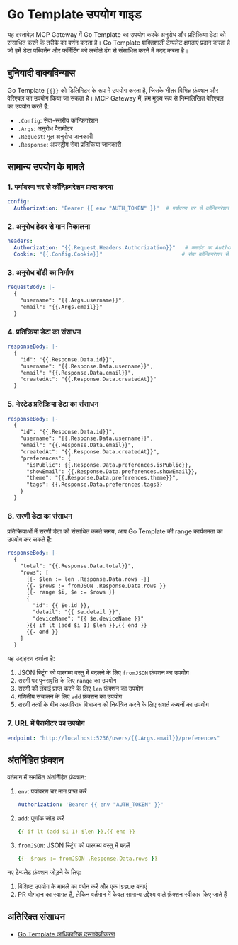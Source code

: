 # Go Template उपयोग गाइड

यह दस्तावेज़ MCP Gateway में Go Template का उपयोग करके अनुरोध और प्रतिक्रिया डेटा को संसाधित करने के तरीके का वर्णन करता है। Go Template शक्तिशाली टेम्पलेट क्षमताएं प्रदान करता है जो हमें डेटा परिवर्तन और फॉर्मेटिंग को लचीले ढंग से संसाधित करने में मदद करता है।

## बुनियादी वाक्यविन्यास

Go Template `{{}}` को डिलिमिटर के रूप में उपयोग करता है, जिसके भीतर विभिन्न फ़ंक्शन और वेरिएबल का उपयोग किया जा सकता है। MCP Gateway में, हम मुख्य रूप से निम्नलिखित वेरिएबल का उपयोग करते हैं:

- `.Config`: सेवा-स्तरीय कॉन्फ़िगरेशन
- `.Args`: अनुरोध पैरामीटर
- `.Request`: मूल अनुरोध जानकारी
- `.Response`: अपस्ट्रीम सेवा प्रतिक्रिया जानकारी

## सामान्य उपयोग के मामले

### 1. पर्यावरण चर से कॉन्फ़िगरेशन प्राप्त करना

```yaml
config:
  Authorization: 'Bearer {{ env "AUTH_TOKEN" }}'  # पर्यावरण चर से कॉन्फ़िगरेशन प्राप्त करें
```

### 2. अनुरोध हेडर से मान निकालना

```yaml
headers:
  Authorization: "{{.Request.Headers.Authorization}}"   # क्लाइंट का Authorization हेडर आगे भेजें
  Cookie: "{{.Config.Cookie}}"                         # सेवा कॉन्फ़िगरेशन से मान का उपयोग करें
```

### 3. अनुरोध बॉडी का निर्माण

```yaml
requestBody: |-
  {
    "username": "{{.Args.username}}",
    "email": "{{.Args.email}}"
  }
```

### 4. प्रतिक्रिया डेटा का संसाधन

```yaml
responseBody: |-
  {
    "id": "{{.Response.Data.id}}",
    "username": "{{.Response.Data.username}}",
    "email": "{{.Response.Data.email}}",
    "createdAt": "{{.Response.Data.createdAt}}"
  }
```

### 5. नेस्टेड प्रतिक्रिया डेटा का संसाधन

```yaml
responseBody: |-
  {
    "id": "{{.Response.Data.id}}",
    "username": "{{.Response.Data.username}}",
    "email": "{{.Response.Data.email}}",
    "createdAt": "{{.Response.Data.createdAt}}",
    "preferences": {
      "isPublic": {{.Response.Data.preferences.isPublic}},
      "showEmail": {{.Response.Data.preferences.showEmail}},
      "theme": "{{.Response.Data.preferences.theme}}",
      "tags": {{.Response.Data.preferences.tags}}
    }
  }
```

### 6. सरणी डेटा का संसाधन

प्रतिक्रियाओं में सरणी डेटा को संसाधित करते समय, आप Go Template की range कार्यक्षमता का उपयोग कर सकते हैं:

```yaml
responseBody: |-
  {
    "total": "{{.Response.Data.total}}",
    "rows": [
      {{- $len := len .Response.Data.rows -}}
      {{- $rows := fromJSON .Response.Data.rows }}
      {{- range $i, $e := $rows }}
      {
        "id": {{ $e.id }},
        "detail": "{{ $e.detail }}",
        "deviceName": "{{ $e.deviceName }}"
      }{{ if lt (add $i 1) $len }},{{ end }}
      {{- end }}
    ]
  }
```

यह उदाहरण दर्शाता है:
1. JSON स्ट्रिंग को पारगम्य वस्तु में बदलने के लिए `fromJSON` फ़ंक्शन का उपयोग
2. सरणी पर पुनरावृत्ति के लिए `range` का उपयोग
3. सरणी की लंबाई प्राप्त करने के लिए `len` फ़ंक्शन का उपयोग
4. गणितीय संचालन के लिए `add` फ़ंक्शन का उपयोग
5. सरणी तत्वों के बीच अल्पविराम विभाजन को नियंत्रित करने के लिए सशर्त कथनों का उपयोग

### 7. URL में पैरामीटर का उपयोग

```yaml
endpoint: "http://localhost:5236/users/{{.Args.email}}/preferences"
```

## अंतर्निहित फ़ंक्शन

वर्तमान में समर्थित अंतर्निहित फ़ंक्शन:

1. `env`: पर्यावरण चर मान प्राप्त करें
   ```yaml
   Authorization: 'Bearer {{ env "AUTH_TOKEN" }}'
   ```

2. `add`: पूर्णांक जोड़ करें
   ```yaml
   {{ if lt (add $i 1) $len }},{{ end }}
   ```

3. `fromJSON`: JSON स्ट्रिंग को पारगम्य वस्तु में बदलें
   ```yaml
   {{- $rows := fromJSON .Response.Data.rows }}
   ```

नए टेम्पलेट फ़ंक्शन जोड़ने के लिए:
1. विशिष्ट उपयोग के मामले का वर्णन करें और एक issue बनाएं
2. PR योगदान का स्वागत है, लेकिन वर्तमान में केवल सामान्य उद्देश्य वाले फ़ंक्शन स्वीकार किए जाते हैं

## अतिरिक्त संसाधन

- [Go Template आधिकारिक दस्तावेज़ीकरण](https://pkg.go.dev/text/template) 